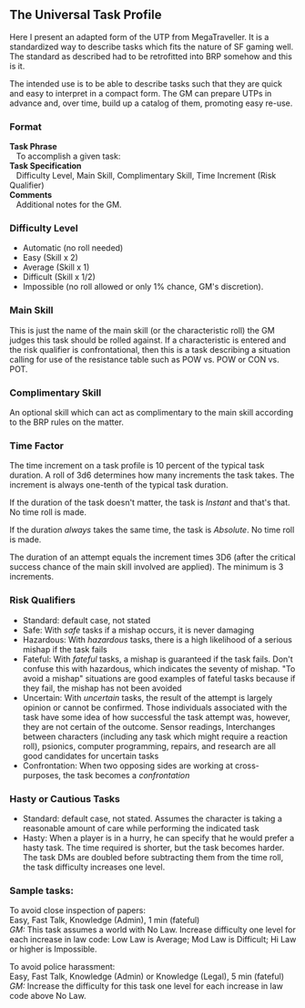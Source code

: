 ## The Universal Task Profile

Here I present an adapted form of the UTP from MegaTraveller. It is a
standardized way to describe tasks which fits the nature of SF gaming well. The
standard as described had to be retrofitted into BRP somehow and this is it.

The intended use is to be able to describe tasks such that they are quick and
easy to interpret in a compact form. The GM can prepare UTPs in advance and,
over time, build up a catalog of them, promoting easy re-use.

### Format

**Task Phrase**  
&nbsp;&nbsp;&nbsp;To accomplish a given task:  
**Task Specification**  
&nbsp;&nbsp;&nbsp;Difficulty Level, Main Skill, Complimentary Skill, Time
Increment (Risk Qualifier)  
**Comments**  
&nbsp;&nbsp;&nbsp;Additional notes for the GM.

### Difficulty Level

* Automatic (no roll needed)
* Easy (Skill x 2)
* Average (Skill x 1)
* Difficult (Skill x 1/2)
* Impossible (no roll allowed or only 1% chance, GM's discretion).

### Main Skill

This is just the name of the main skill (or the characteristic roll) the GM
judges this task should be rolled against. If a characteristic is entered and
the risk qualifier is confrontational, then this is a task describing a
situation calling for use of the resistance table such as POW vs. POW or CON vs.
POT.

### Complimentary Skill

An optional skill which can act as complimentary to the main skill according to
the BRP rules on the matter.

### Time Factor

The time increment on a task profile is 10 percent of the typical task duration.
A roll of 3d6 determines how many increments the task takes. The increment is
always one-tenth of the typical task duration.

If the duration of the task doesn't matter, the task is *Instant* and that's
that. No time roll is made.

If the duration *always* takes the same time, the task is *Absolute*. No time
roll is made.

The duration of an attempt equals the increment times 3D6 (after the critical
success chance of the main skill involved are applied). The minimum is 3
increments.

### Risk Qualifiers

* Standard: default case, not stated
* Safe: With *safe* tasks if a mishap occurs, it is never damaging
* Hazardous: With *hazardous* tasks, there is a high likelihood of a serious
  mishap if the task fails
* Fateful: With *fateful* tasks, a mishap is guaranteed if the task fails. Don't
  confuse this with hazardous, which indicates the seventy of mishap. "To avoid
  a mishap" situations are good examples of fateful tasks because if they fail,
  the mishap has not been avoided
* Uncertain: With *uncertain* tasks, the result of the attempt is largely
  opinion or cannot be confirmed. Those individuals associated with the task
  have some idea of how successful the task attempt was, however, they are not
  certain of the outcome. Sensor readings, Interchanges between characters
  (including any task which might require a reaction roll), psionics,
  computer programming, repairs, and research are all good candidates for
  uncertain tasks
* Confrontation: When two opposing sides are working at cross-purposes, the task
  becomes a *confrontation*

### Hasty or Cautious Tasks

* Standard: default case, not stated. Assumes the character is taking a
  reasonable amount of care while performing the indicated task
* Hasty: When a player is in a hurry, he can specify that he would prefer a
  hasty task. The time required is shorter, but the task becomes harder. The
  task DMs are doubled before subtracting them from the time roll, the task
  difficulty increases one level.

### Sample tasks:  

To avoid close inspection of papers:  
Easy, Fast Talk, Knowledge (Admin), 1 min (fateful)  
*GM:* This task assumes a world with No Law. Increase difficulty one level for
each increase in law code: Low Law is Average; Mod Law is Difficult; Hi Law or
higher is Impossible.

To avoid police harassment:  
Easy, Fast Talk, Knowledge (Admin) or Knowledge (Legal), 5 min (fateful)  
*GM:* Increase the difficulty for this task one level for each increase in law
code above No Law.
